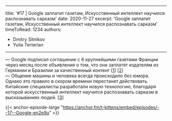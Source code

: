 
---
title: '#17 | Google заплатит газетам, Искусственный интеллект научился распознавать сарказм'
date: 2020-11-27
excerpt: 'Google заплатит газетам, Искусственный интеллект научился распознавать сарказм'
timeToRead: 1234
authors:
  - Dmitry Sitnikov
  - Yulia Terterian
---

— Google подписал соглашение с 6 крупнейшими газетами Франции через месяц после объявления о том, что они заплатят издателям из Германии и Бразилии за качественный контент [[1](https://www.reuters.com/article/us-france-google-copyrights-idUSKBN27Z27B)] [[2](https://www.cnbc.com/2020/10/01/google-says-it-will-pay-publishers-1-billion-for-news.html)]<br/>
— Общение машины и человека всегда происходило без юмора. Однако это правило в скором времени перестанет действовать. Китайские специалисты разработали новую технологию, благодаря которой искусственный интеллект научится распознавать сарказм в высказываниях людей. [[3](https://www.securitylab.ru/news/514318.php)]

{{< anchor-episode-large "https://anchor.fm/t-kittens/embed/episodes/--17--Google-en2e9u" >}}

